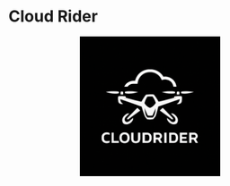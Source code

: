 # Cloud Rider


<p align="center">
<img src="assets/cloud_rider_logo.png" alt="Logo" width="250"/>
</p>